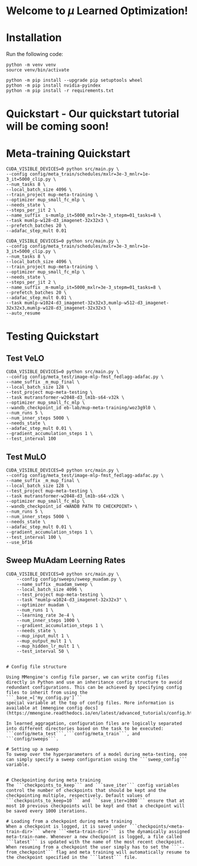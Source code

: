 # Welcome to $\mu$ Learned Optimization!

# Installation

Run the following code:
```
python -m venv venv
source venv/bin/activate

python -m pip install --upgrade pip setuptools wheel
python -m pip install nvidia-pyindex
python -m pip install -r requirements.txt
```

# Quickstart - Our quickstart tutorial will be coming soon!

# Meta-training Quickstart
```
CUDA_VISIBLE_DEVICES=0 python src/main.py \
--config config/meta_train/schedules/mxlr=3e-3_mnlr=1e-3_it=5000_clip.py \
--num_tasks 8 \
--local_batch_size 4096 \
--train_project mup-meta-training \
--optimizer mup_small_fc_mlp \
--needs_state \
--steps_per_jit 2 \
--name_suffix _s-mumlp_it=5000_mxlr=3e-3_stepm=01_tasks=8 \
--task mumlp-w128-d3_imagenet-32x32x3 \
--prefetch_batches 20 \
--adafac_step_mult 0.01

CUDA_VISIBLE_DEVICES=0 python src/main.py \
--config config/meta_train/schedules/mxlr=3e-3_mnlr=1e-3_it=5000_clip.py \
--num_tasks 8 \
--local_batch_size 4096 \
--train_project mup-meta-training \
--optimizer mup_small_fc_mlp \
--needs_state \
--steps_per_jit 2 \
--name_suffix _m-mumlp_it=5000_mxlr=3e-3_stepm=01_tasks=8 \
--prefetch_batches 20 \
--adafac_step_mult 0.01 \
--task mumlp-w1024-d3_imagenet-32x32x3,mumlp-w512-d3_imagenet-32x32x3,mumlp-w128-d3_imagenet-32x32x3 \
--auto_resume
```




# Testing Quickstart


## Test VeLO
```
CUDA_VISIBLE_DEVICES=0 python src/main.py \
--config config/meta_test/image-mlp-fmst_fedlagg-adafac.py \
--name_suffix _m_mup_final \
--local_batch_size 128 \
--test_project mup-meta-testing \
--task mutransformer-w2048-d3_lm1b-s64-v32k \
--optimizer mup_small_fc_mlp \
--wandb_checkpoint_id eb-lab/mup-meta-training/woz3g9l0 \
--num_runs 5 \
--num_inner_steps 5000 \
--needs_state \
--adafac_step_mult 0.01 \
--gradient_accumulation_steps 1 \
--test_interval 100
```

## Test MuLO
```
CUDA_VISIBLE_DEVICES=0 python src/main.py \
--config config/meta_test/image-mlp-fmst_fedlagg-adafac.py \
--name_suffix _m_mup_final \
--local_batch_size 128 \
--test_project mup-meta-testing \
--task mutransformer-w2048-d3_lm1b-s64-v32k \
--optimizer mup_small_fc_mlp \
--wandb_checkpoint_id <WANDB PATH TO CHECKPOINT> \
--num_runs 5 \
--num_inner_steps 5000 \
--needs_state \
--adafac_step_mult 0.01 \
--gradient_accumulation_steps 1 \
--test_interval 100 \
--use_bf16
```

## Sweep MuAdam Leerning Rates
```
CUDA_VISIBLE_DEVICES=0 python src/main.py \
    --config config/sweeps/sweep_muadam.py \
    --name_suffix _muadam_sweep \
    --local_batch_size 4096 \
    --test_project mup-meta-testing \
    --task "mumlp-w1024-d3_imagenet-32x32x3" \
    --optimizer muadam \
    --num_runs 1 \
    --learning_rate 3e-4 \
    --num_inner_steps 1000 \
    --gradient_accumulation_steps 1 \
    --needs_state \
    --mup_input_mult 1 \
    --mup_output_mult 1 \
    --mup_hidden_lr_mult 1 \
    --test_interval 50 \
```

```

# Config file structure

Using MMengine's config file parser, we can write config files directly in Python and use an inheritance config structure to avoid redundant configurations. This can be achieved by specifying config files to inherit from using the 
```_base_=['my_config.py']``` 
special variable at the top of config files. More information is available at [mmengine config docs](https://mmengine.readthedocs.io/en/latest/advanced_tutorials/config.html).

In learned_aggragation, configuration files are logically separated into different directories based on the task to be executed: ```config/meta_test```,```config/meta_train```, and ```config/sweeps```. 

# Setting up a sweep
To sweep over the hyperparameters of a model during meta-testing, one can simply specify a sweep configuration using the ```sweep_config``` variable.


# Checkpointing during meta training
The ```checkpoints_to_keep``` and ```save_iter``` config variables control the number of checkpoints that should be kept and the checkpointing multiple, respectively. Default values of ```checkpoints_to_keep=10``` and ```save_iter=1000``` ensure that at most 10 previous checkpoints will be kept and that a checkpoint will be saved every 1000 iterations.

# Loading from a checkpoint during meta training
When a checkpoint is logged, it is saved under ```checkpoints/<meta-train-dir>``` where ```<meta-train-dir>``` is the dynamically assigned meta-train-name. Whenever a new checkpoint is logged, a file called ```latest``` is updated with the name of the most recent checkpoint. When resuming from a checkpoint the user simply has to set the ```--from_checkpoint``` flag and meta training will automatically resume to the checkpoint specified in the ```latest``` file.
